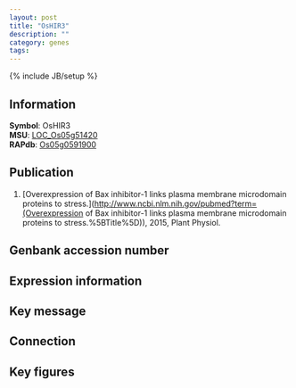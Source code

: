 ```yaml
---
layout: post
title: "OsHIR3"
description: ""
category: genes
tags: 
---
```

{% include JB/setup %}

## Information
__Symbol__: OsHIR3  
__MSU__: [LOC_Os05g51420](http://rice.plantbiology.msu.edu/cgi-bin/ORF_infopage.cgi?orf=LOC_Os05g51420)  
__RAPdb__: [Os05g0591900](http://rapdb.dna.affrc.go.jp/viewer/gbrowse_details/irgsp1?name=Os05g0591900)  

## Publication
1. [Overexpression of Bax inhibitor-1 links plasma membrane microdomain proteins to stress.](http://www.ncbi.nlm.nih.gov/pubmed?term=(Overexpression of Bax inhibitor-1 links plasma membrane microdomain proteins to stress.%5BTitle%5D)), 2015, Plant Physiol.

## Genbank accession number

## Expression information

## Key message

## Connection

## Key figures


